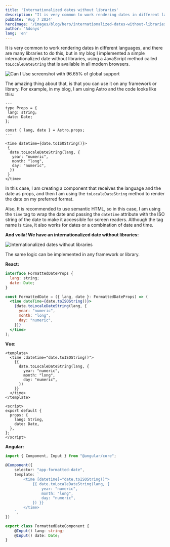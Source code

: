 ```yaml
---
title: 'Internationalized dates without libraries'
description: "It is very common to work rendering dates in different languages, and there are many libraries to do this, but in my blog I implemented a simple internationalized date without libraries, using a JavaScript method that is available in all modern browsers."
pubDate: 'Aug 7 2024'
heroImage: '/images/blog/hero/internationalized-dates-without-libraries.jpg'
author: 'Adonys'
lang: 'en'
---
```


It is very common to work rendering dates in different languages, and there are many libraries to do this, but in my blog I implemented a simple internationalized date without libraries, using a JavaScript method called `toLocaleDateString` that is available in all modern browsers.

![Can I Use screenshot with 96.65% of global support](/images/blog/caniuse-toLocaleDateString.png)

The amazing thing about that, is that you can use it on any framework or library. For example, in my blog, I am using Astro and the code looks like this:

```astro
---
type Props = {
 lang: string;
 date: Date;
};

const { lang, date } = Astro.props;
---

<time datetime={date.toISOString()}>
 {
  date.toLocaleDateString(lang, {
   year: "numeric",
   month: "long",
   day: "numeric",
  })
 }
</time>

```

In this case, I am creating a component that receives the language and the date as props, and then I am using the `toLocaleDateString` method to render the date on my preferred format.

Also, It is recommended to use semantic HTML, so in this case, I am using the `time` tag to wrap the date and passing the `datetime` attribute with the ISO string of the date to make it accessible for screen readers. Although the tag name is `time`, it also works for dates or a combination of date and time.

**And voilà! We have an internationalized date without libraries:**

![Internationalized dates without libraries](/images/blog/formatted-dates.png)

The same logic can be implemented in any framework or library.

**React:**

```jsx
interface FormattedDateProps {
  lang: string;
  date: Date;
}

const FormattedDate = ({ lang, date }: FormattedDateProps) => (
  <time dateTime={date.toISOString()}>
    {date.toLocaleDateString(lang, {
      year: "numeric",
      month: "long",
      day: "numeric",
    })}
  </time>
);

```

**Vue:**

```vue
<template>
  <time :datetime="date.toISOString()">
    {{
      date.toLocaleDateString(lang, {
        year: "numeric",
        month: "long",
        day: "numeric",
      })
    }}
  </time>
</template>

<script>
export default {
  props: {
    lang: String,
    date: Date,
  },
};
</script>

```

**Angular:**

```typescript
import { Component, Input } from "@angular/core";

@Component({
    selector: "app-formatted-date",
    template: `
        <time [datetime]="date.toISOString()">
            {{ date.toLocaleDateString(lang, {
                year: "numeric",
                month: "long",
                day: "numeric",
            }) }}
        </time>
    `,
})

export class FormattedDateComponent {
    @Input() lang: string;
    @Input() date: Date;
}

```
